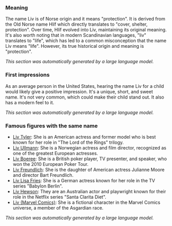 ### Meaning
The name Liv is of Norse origin and it means "protection". It is derived from the Old Norse name Hlíf which directly translates to "cover, shelter, protection". Over time, Hlíf evolved into Liv, maintaining its original meaning. It's also worth noting that in modern Scandinavian languages, "liv" translates to "life", which has led to a common misconception that the name Liv means "life". However, its true historical origin and meaning is "protection".

_This section was automatically generated by a large language model._

### First impressions
As an average person in the United States, hearing the name Liv for a child would likely give a positive impression. It's a unique, short, and sweet name. It's not very common, which could make their child stand out. It also has a modern feel to it.

_This section was automatically generated by a large language model._

### Famous figures with the same name
- [Liv Tyler](https://en.wikipedia.org/wiki/Liv_Tyler): She is an American actress and former model who is best known for her role in "The Lord of the Rings" trilogy.
- [Liv Ullmann](https://en.wikipedia.org/wiki/Liv_Ullmann): She is a Norwegian actress and film director, recognized as one of the greatest European actresses.
- [Liv Boeree](https://en.wikipedia.org/wiki/Liv_Boeree): She is a British poker player, TV presenter, and speaker, who won the 2010 European Poker Tour.
- [Liv Freundlich](https://en.wikipedia.org/wiki/Liv_Freundlich): She is the daughter of American actress Julianne Moore and director Bart Freundlich.
- [Liv Lisa Fries](https://en.wikipedia.org/wiki/Liv_Lisa_Fries): She is a German actress known for her role in the TV series "Babylon Berlin".
- [Liv Hewson](https://en.wikipedia.org/wiki/Liv_Hewson): They are an Australian actor and playwright known for their role in the Netflix series "Santa Clarita Diet".
- [Liv (Marvel Comics)](https://en.wikipedia.org/wiki/Liv_(Marvel_Comics)): She is a fictional character in the Marvel Comics universe, a member of the Asgardian race.

_This section was automatically generated by a large language model._